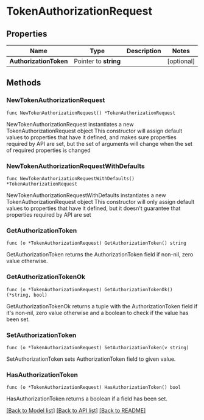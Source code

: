 # TokenAuthorizationRequest

## Properties

Name | Type | Description | Notes
------------ | ------------- | ------------- | -------------
**AuthorizationToken** | Pointer to **string** |  | [optional] 

## Methods

### NewTokenAuthorizationRequest

`func NewTokenAuthorizationRequest() *TokenAuthorizationRequest`

NewTokenAuthorizationRequest instantiates a new TokenAuthorizationRequest object
This constructor will assign default values to properties that have it defined,
and makes sure properties required by API are set, but the set of arguments
will change when the set of required properties is changed

### NewTokenAuthorizationRequestWithDefaults

`func NewTokenAuthorizationRequestWithDefaults() *TokenAuthorizationRequest`

NewTokenAuthorizationRequestWithDefaults instantiates a new TokenAuthorizationRequest object
This constructor will only assign default values to properties that have it defined,
but it doesn't guarantee that properties required by API are set

### GetAuthorizationToken

`func (o *TokenAuthorizationRequest) GetAuthorizationToken() string`

GetAuthorizationToken returns the AuthorizationToken field if non-nil, zero value otherwise.

### GetAuthorizationTokenOk

`func (o *TokenAuthorizationRequest) GetAuthorizationTokenOk() (*string, bool)`

GetAuthorizationTokenOk returns a tuple with the AuthorizationToken field if it's non-nil, zero value otherwise
and a boolean to check if the value has been set.

### SetAuthorizationToken

`func (o *TokenAuthorizationRequest) SetAuthorizationToken(v string)`

SetAuthorizationToken sets AuthorizationToken field to given value.

### HasAuthorizationToken

`func (o *TokenAuthorizationRequest) HasAuthorizationToken() bool`

HasAuthorizationToken returns a boolean if a field has been set.


[[Back to Model list]](../README.md#documentation-for-models) [[Back to API list]](../README.md#documentation-for-api-endpoints) [[Back to README]](../README.md)


